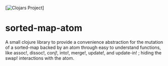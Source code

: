 [![Clojars Project](https://img.shields.io/clojars/v/net.clojars.franks42/sorted-map-atom.svg)]

# sorted-map-atom
A small clojure library to provide a convenience abstraction for the mutation of a sorted-map backed by an atom through easy to understand functions, like assoc!, dissoc!, conj!, into!, merge!, update!, and update-in! ; hiding the swap! interactions with the atom.
